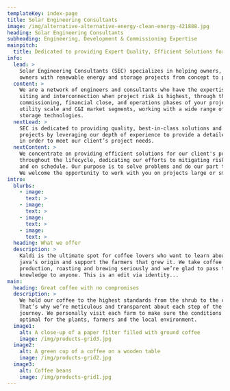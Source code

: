 ```yaml
---
templateKey: index-page
title: Solar Engineering Consultants
image: /img/alternative-alternative-energy-clean-energy-421888.jpg
heading: Solar Engineering Consultants
subheading: Engineering, Development & Commissioning Expertise
mainpitch:
  title: Dedicated to providing Expert Quality, Efficient Solutions for your Project to help reduce LCOE and OpEx
info:
  lead: >
    Solar Engineering Consultants (SEC) specializes in helping owners, developers, EPC’s, investors, and
    owners with renewable energy and storage projects from concept to project completion.
  content: >
    We are a network of engineers and consultants who have the expertise to help you through the early stages of
    siting and interconnection when project risk is highest, through the permitting, engineering, construction,
    commissioning, financial close, and operations phases of your project. We have expertise throughout the
    utility scale and C&I market segments, working with a wide range of renewable energy and energy
    storage technologies.
  nextLead: >
    SEC is dedicated to providing quality, best-in-class solutions and focused on providing value to our client's
    projects by leveraging our depth of experience to provide a detailed or streamlined focus as appropriate,
    in order to meet our client’s project needs.
  nextContent: >
    We concentrate on providing efficient solutions for our client's projects
    throughout the lifecycle, dedicating our efforts to mitigating risk and helping to ensure projects stay within budget
    and on schedule. Our purpose is to solve problems and do our part to help our clients reduce LCOE and OpEx for their projects.
    We welcome the opportunity to work with you on projects large or small.
intro:
  blurbs:
    - image:
      text: >
    - image:
      text: >
    - image:
      text: >
    - image:
      text: >
  heading: What we offer
  description: >
    Kaldi is the ultimate spot for coffee lovers who want to learn about their
    java’s origin and support the farmers that grew it. We take coffee
    production, roasting and brewing seriously and we’re glad to pass that
    knowledge to anyone. This is an edit via identity...
main:
  heading: Great coffee with no compromises
  description: >
    We hold our coffee to the highest standards from the shrub to the cup.
    That’s why we’re meticulous and transparent about each step of the coffee’s
    journey. We personally visit each farm to make sure the conditions are
    optimal for the plants, farmers and the local environment.
  image1:
    alt: A close-up of a paper filter filled with ground coffee
    image: /img/products-grid3.jpg
  image2:
    alt: A green cup of a coffee on a wooden table
    image: /img/products-grid2.jpg
  image3:
    alt: Coffee beans
    image: /img/products-grid1.jpg
---
```



